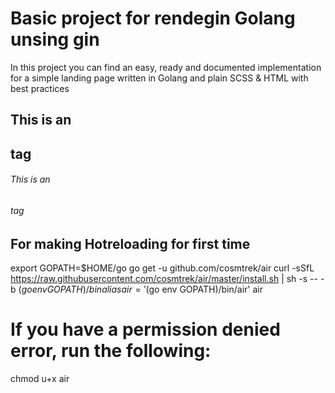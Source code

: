 # Basic project for rendegin Golang unsing gin

In this project you can find an easy, ready and documented implementation for a simple landing page written in Golang and plain SCSS & HTML with best practices

## This is an <h2> tag

###### This is an <h6> tag

## For making Hotreloading for first time

export GOPATH=$HOME/go
go get -u github.com/cosmtrek/air
curl -sSfL https://raw.githubusercontent.com/cosmtrek/air/master/install.sh | sh -s -- -b $(go env GOPATH)/bin
alias air='$(go env GOPATH)/bin/air'
air

# If you have a permission denied error, run the following:

chmod u+x air
